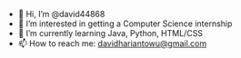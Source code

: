 - 👋 Hi, I’m @david44868
- 👀 I’m interested in getting a Computer Science internship
- 🌱 I’m currently learning Java, Python, HTML/CSS
- 📫 How to reach me: davidhariantowu@gmail.com

<!---
david44868/david44868 is a ✨ special ✨ repository because its `README.md` (this file) appears on your GitHub profile.
You can click the Preview link to take a look at your changes.
--->
